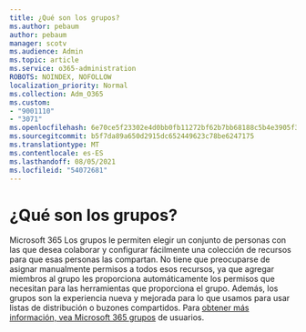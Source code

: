 ```yaml
---
title: ¿Qué son los grupos?
ms.author: pebaum
author: pebaum
manager: scotv
ms.audience: Admin
ms.topic: article
ms.service: o365-administration
ROBOTS: NOINDEX, NOFOLLOW
localization_priority: Normal
ms.collection: Adm_O365
ms.custom:
- "9001110"
- "3071"
ms.openlocfilehash: 6e70ce5f23302e4d0bb0fb11272bf62b7bb68188c5b4e3905f3d25434db4737f
ms.sourcegitcommit: b5f7da89a650d2915dc652449623c78be6247175
ms.translationtype: MT
ms.contentlocale: es-ES
ms.lasthandoff: 08/05/2021
ms.locfileid: "54072681"
---
```

# <a name="what-are-groups"></a>¿Qué son los grupos?

Microsoft 365 Los grupos le permiten elegir un conjunto de personas con las que desea colaborar y configurar fácilmente una colección de recursos para que esas personas las compartan. No tiene que preocuparse de asignar manualmente permisos a todos esos recursos, ya que agregar miembros al grupo les proporciona automáticamente los permisos que necesitan para las herramientas que proporciona el grupo. Además, los grupos son la experiencia nueva y mejorada para lo que usamos para usar listas de distribución o buzones compartidos.  Para [obtener más información, vea Microsoft 365 grupos](https://support.office.com/article/b565caa1-5c40-40ef-9915-60fdb2d97fa2) de usuarios. 